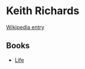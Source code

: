 # Keith Richards

[Wikipedia entry](https://en.wikipedia.org/wiki/Keith_Richards)

## Books

- [Life](Life.md)
